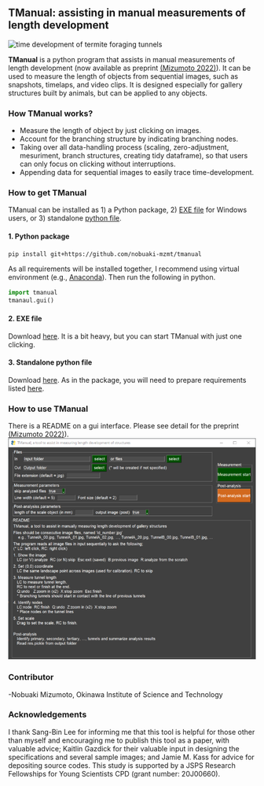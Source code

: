## TManual: assisting in manual measurements of length development
![time development of termite foraging tunnels](images/development_eg.png)

**TManual** is a python program that assists in manual measurements of length development (now available as preprint [(Mizumoto 2022)](https://doi.org/XXXXXXXXXX)). It can be used to measure the length of objects from sequential images, such as snapshots, timelaps, and video clips. It is designed especially for gallery structures built by animals, but can be applied to any objects. 

### How TManual works?
* Measure the length of object by just clicking on images.
* Account for the branching structure by indicating branching nodes.
* Taking over all data-handling process (scaling, zero-adjustment, mesuriment, branch structures, creating tidy dataframe), so that users can only focus on clicking without interruptions.
* Appending data for sequential images to easily trace time-development.

### How to get TManual
TManual can be installed as 1) a Python package, 2) [EXE file](standalone/tmanual_standalone.exe) for Windows users, or 3) standalone [python file](tandalone/tmanual_standalone.py).

#### 1. Python package
```
pip install git+https://github.com/nobuaki-mzmt/tmanual
```
As all requirements will be installed together, I recommend using virtual environment (e.g., [Anaconda](https://www.anaconda.com/)).
Then run the following in python.
```python
import tmanual
tmanaul.gui()
```

#### 2. EXE file
Download [here](standalone/tmanual_standalone.exe).
It is a bit heavy, but you can start TManual with just one clicking.

#### 3. Standalone python file
Download [here](standalone/tmanual_standalone.py).
As in the package, you will need to prepare requirements listed [here](requirements.txt).


### How to use TManual
There is a README on a gui interface.
Please see detail for the preprint [(Mizumoto 2022)](https://doi.org/XXXXXXXXXX)). 
![snapshot of the gui](images/gui.png)

### Contributor
-Nobuaki Mizumoto, Okinawa Institute of Science and Technology

### Acknowledgements
I thank Sang-Bin Lee for informing me that this tool is helpful for those other than myself and encouraging me to publish this tool as a paper, with valuable advice; Kaitlin Gazdick for their valuable input in designing the specifications and several sample images; and Jamie M. Kass for advice for depositing source codes. This study is supported by a JSPS Research Fellowships for Young Scientists CPD (grant number: 20J00660).
